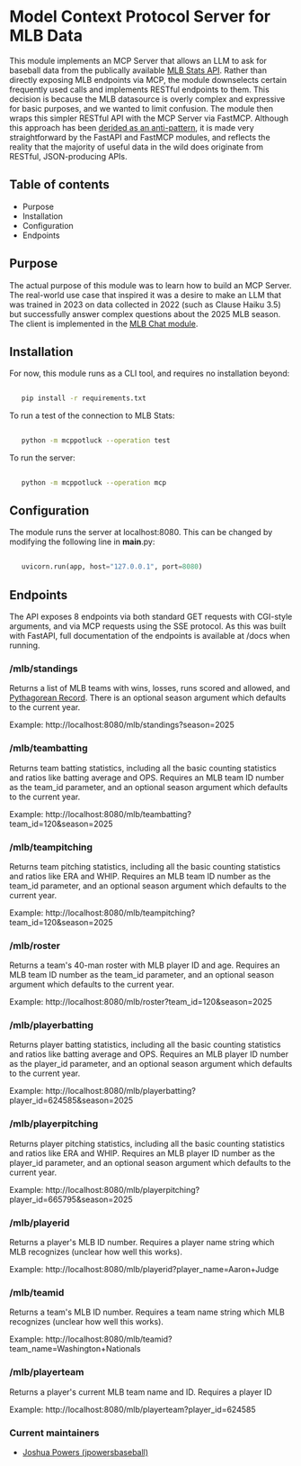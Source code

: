 # Model Context Protocol Server for MLB Data

This module implements an MCP Server that allows an LLM to ask for baseball
data from the publically available [MLB Stats API](https://github.com/MajorLeagueBaseball/google-cloud-mlb-hackathon/tree/main/datasets/mlb-statsapi-docs).
Rather than directly exposing MLB endpoints via MCP, the module downselects
certain frequently used calls and implements RESTful endpoints to them.
This decision is because the MLB datasource is overly complex and expressive
for basic purposes, and we wanted to limit confusion.  The module then wraps
this simpler RESTful API with the MCP Server via FastMCP.  Although this
approach has been [derided as an anti-pattern](https://leehanchung.github.io/blogs/2025/05/17/mcp-is-not-rest-api/), it is made very straightforward
by the FastAPI and FastMCP modules, and reflects the reality that the majority
of useful data in the wild does originate from RESTful, JSON-producing APIs.

## Table of contents

- Purpose
- Installation
- Configuration
- Endpoints


## Purpose

The actual purpose of this module was to learn how to build an MCP Server.
The real-world use case that inspired it was a desire to make an LLM
that was trained in 2023 on data collected in 2022 (such as Clause Haiku 3.5)
but successfully answer complex questions about the 2025 MLB season.  The client
is implemented in the [MLB Chat module](https://github.com/jpowersbaseball/mlbchat).


## Installation

For now, this module runs as a CLI tool, and requires no installation
beyond:

```bash
   
   pip install -r requirements.txt
   ```

To run a test of the connection to MLB Stats:

```bash
   
   python -m mcppotluck --operation test
   ```

To run the server:

```bash
   
   python -m mcppotluck --operation mcp
   ```


## Configuration

The module runs the server at localhost:8080.  This can be changed by modifying
the following line in __main__.py:

```python
   
   uvicorn.run(app, host="127.0.0.1", port=8080)
   ```


## Endpoints

The API exposes 8 endpoints via both standard GET requests with CGI-style
arguments, and via MCP requests using the SSE protocol.  As this was built
with FastAPI, full documentation of the endpoints is available at /docs when
running.


### /mlb/standings

Returns a list of MLB teams with wins, losses, runs scored and allowed, and
[Pythagorean Record](https://en.wikipedia.org/wiki/Pythagorean_expectation).
There is an optional season argument which defaults to the current year.

Example: http://localhost:8080/mlb/standings?season=2025


### /mlb/teambatting

Returns team batting statistics, including all the basic counting statistics
and ratios like batting average and OPS.  Requires an MLB team ID number as the
team_id parameter, and an optional season argument which defaults to the
current year.

Example: http://localhost:8080/mlb/teambatting?team_id=120&season=2025


### /mlb/teampitching

Returns team pitching statistics, including all the basic counting statistics
and ratios like ERA and WHIP.  Requires an MLB team ID number as the
team_id parameter, and an optional season argument which defaults to the
current year.

Example: http://localhost:8080/mlb/teampitching?team_id=120&season=2025


### /mlb/roster

Returns a team's 40-man roster with MLB player ID and age. Requires an MLB 
team ID number as the team_id parameter, and an optional season argument 
which defaults to the current year.

Example: http://localhost:8080/mlb/roster?team_id=120&season=2025


### /mlb/playerbatting

Returns player batting statistics, including all the basic counting statistics
and ratios like batting average and OPS.  Requires an MLB player ID number as the
player_id parameter, and an optional season argument which defaults to the
current year.

Example: http://localhost:8080/mlb/playerbatting?player_id=624585&season=2025


### /mlb/playerpitching

Returns player pitching statistics, including all the basic counting statistics
and ratios like ERA and WHIP.  Requires an MLB player ID number as the
player_id parameter, and an optional season argument which defaults to the
current year.

Example: http://localhost:8080/mlb/playerpitching?player_id=665795&season=2025


### /mlb/playerid

Returns a player's MLB ID number.  Requires a player name string which MLB
recognizes (unclear how well this works).

Example: http://localhost:8080/mlb/playerid?player_name=Aaron+Judge


### /mlb/teamid

Returns a team's MLB ID number.  Requires a team name string which MLB
recognizes (unclear how well this works).

Example: http://localhost:8080/mlb/teamid?team_name=Washington+Nationals

### /mlb/playerteam

Returns a player's current MLB team name and ID.  Requires a player ID 

Example: http://localhost:8080/mlb/playerteam?player_id=624585

### Current maintainers

- [Joshua Powers (jpowersbaseball)](https://github.com/jpowersbaseball/mcppotluck)
